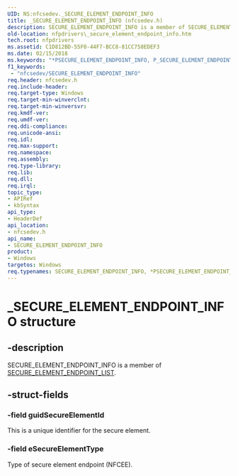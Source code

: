 ```yaml
---
UID: NS:nfcsedev._SECURE_ELEMENT_ENDPOINT_INFO
title: _SECURE_ELEMENT_ENDPOINT_INFO (nfcsedev.h)
description: SECURE_ELEMENT_ENDPOINT_INFO is a member of SECURE_ELEMENT_ENDPOINT_LIST.
old-location: nfpdrivers\_secure_element_endpoint_info.htm
tech.root: nfpdrivers
ms.assetid: C1D812BD-55F0-44F7-BCC8-81CC758EDEF3
ms.date: 02/15/2018
ms.keywords: "*PSECURE_ELEMENT_ENDPOINT_INFO, P_SECURE_ELEMENT_ENDPOINT_INFO, P_SECURE_ELEMENT_ENDPOINT_INFO structure pointer [Near-Field Proximity Drivers], SECURE_ELEMENT_ENDPOINT_INFO, SECURE_ELEMENT_ENDPOINT_INFO structure [Near-Field Proximity Drivers], _SECURE_ELEMENT_ENDPOINT_INFO, nfcsedev/P_SECURE_ELEMENT_ENDPOINT_INFO, nfcsedev/_SECURE_ELEMENT_ENDPOINT_INFO, nfpdrivers._secure_element_endpoint_info"
f1_keywords:
 - "nfcsedev/SECURE_ELEMENT_ENDPOINT_INFO"
req.header: nfcsedev.h
req.include-header: 
req.target-type: Windows
req.target-min-winverclnt: 
req.target-min-winversvr: 
req.kmdf-ver: 
req.umdf-ver: 
req.ddi-compliance: 
req.unicode-ansi: 
req.idl: 
req.max-support: 
req.namespace: 
req.assembly: 
req.type-library: 
req.lib: 
req.dll: 
req.irql: 
topic_type:
- APIRef
- kbSyntax
api_type:
- HeaderDef
api_location:
- nfcsedev.h
api_name:
- SECURE_ELEMENT_ENDPOINT_INFO
product:
- Windows
targetos: Windows
req.typenames: SECURE_ELEMENT_ENDPOINT_INFO, *PSECURE_ELEMENT_ENDPOINT_INFO
---
```


# _SECURE_ELEMENT_ENDPOINT_INFO structure


## -description


SECURE_ELEMENT_ENDPOINT_INFO is a member of <a href="https://docs.microsoft.com/windows-hardware/drivers/ddi/nfcsedev/ns-nfcsedev-_secure_element_endpoint_list">SECURE_ELEMENT_ENDPOINT_LIST</a>.


## -struct-fields




### -field guidSecureElementId

This is a unique identifier for the secure element.


### -field eSecureElementType

Type of secure element endpoint (NFCEE).

